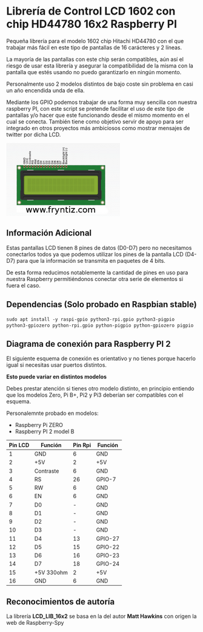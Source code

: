 # Librería de Control LCD 1602 con chip HD44780 16x2 Raspberry PI
Pequeña librería para el modelo 1602 chip Hitachi HD44780 con el que trabajar más fácil en este tipo de pantallas de 16 carácteres y 2 líneas.

La mayoría de las pantallas con este chip serán compatibles, aún así el riesgo de usar esta librería y asegurar la compatibilidad de la misma con la pantalla que estés usando no puedo garantizarlo en ningún momento.

Personalmente uso 2 modelos distintos de bajo coste sin problema en casi un año encendida unda de ella.

Mediante los GPIO podemos trabajar de una forma muy sencilla con nuestra raspberry PI, con este script se pretende facilitar el uso de este tipo de pantallas y/o hacer que este funcionando desde el mismo momento en el cual se conecta. También tiene como objetivo servir de apoyo para ser integrado en otros proyectos más ambiciosos como mostrar mensajes de twitter por dicha LCD.

![Imagen de LCD 1602 chip HD44780](./lcd.png "Imagen de LCD 1602 chip HD44780")

## Información Adicional
Estas pantallas LCD tienen 8 pines de datos (D0-D7) pero no necesitamos conectarlos todos ya que podemos utilizar los pines de la pantalla LCD (D4-D7) para que la información se transmita en paquetes de 4 bits.

De esta forma reducimos notablemente la cantidad de pines en uso para nuestra Raspberry permitiéndonos conectar otra serie de elementos si fuera el caso.

## Dependencias (Solo probado en Raspbian stable)
```Raspbian
sudo apt install -y raspi-gpio python3-rpi.gpio python3-pigpio python3-gpiozero python-rpi.gpio python-pigpio python-gpiozero pigpio
```

## Diagrama de conexión para Raspberry PI 2
El siguiente esquema de conexión es orientativo y no tienes porque hacerlo igual si necesitas usar puertos distintos.

**Esto puede variar en distintos modelos**

Debes prestar atención si tienes otro modelo distinto, en principio entiendo que los modelos Zero, Pi B+, Pi2 y Pi3 deberían ser compatibles con el esquema.

Personalemnte probado en modelos:
* Raspberry Pi ZERO
* Raspberry PI 2 model B

| Pin LCD |  Función | Pin Rpi |   Función   |
|---------|----------|---------|-------------|
|    1    |    GND   |    6    |     GND     |
|    2    |    +5V   |    2    |     +5V     |
|    3    | Contraste|    6    |     GND     |
|    4    |    RS    |    26   |    GPIO-7   |
|    5    |    RW    |    6    |     GND     |
|    6    |    EN    |    6    |     GND     |
|    7    |    D0    |    -    |     GND     |
|    8    |    D1    |    -    |     GND     |
|    9    |    D2    |    -    |     GND     |
|    10   |    D3    |    -    |     GND     |
|    11   |    D4    |    13   |   GPIO-27   |
|    12   |    D5    |    15   |   GPIO-22   |
|    13   |    D6    |    16   |   GPIO-23   |
|    14   |    D7    |    18   |   GPIO-24   |
|    15   |+5V 330ohm|    2    |     +5V     |
|    16   |    GND   |    6    |     GND     |


## Reconocimientos de autoría
La librería **LCD_LIB_16x2** se basa en la del autor **Matt Hawkins** con origen la web de Raspberry-Spy
